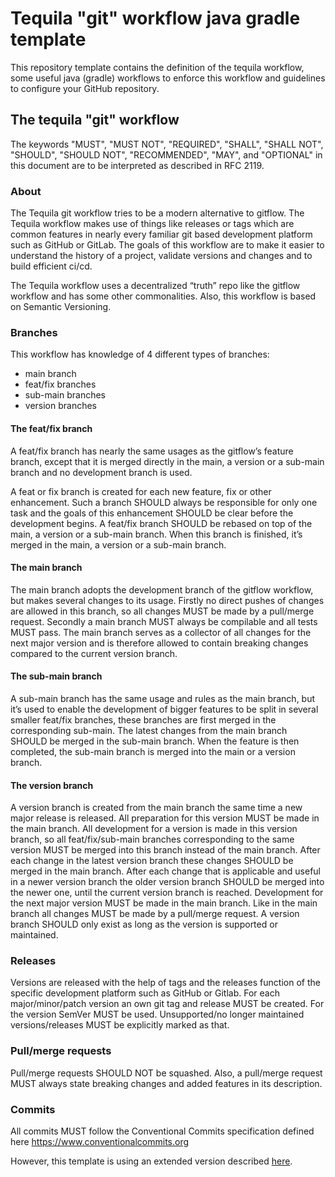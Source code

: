 # Tequila "git" workflow java gradle template

This repository template contains the definition of the tequila workflow, 
some useful java (gradle) workflows to enforce this workflow and guidelines to configure your
GitHub repository.

## The tequila "git" workflow
The keywords "MUST", "MUST NOT", "REQUIRED", "SHALL", "SHALL NOT", "SHOULD", "SHOULD NOT", "RECOMMENDED",  "MAY", and "OPTIONAL" in this document are to be interpreted as described in RFC 2119.

### About

The Tequila git workflow tries to be a modern alternative to gitflow. 
The Tequila workflow makes use of things like releases or tags which are common features in nearly every familiar git based development platform such as GitHub or GitLab. 
The goals of this workflow are to make it easier to understand the history of a project, validate versions and changes and to build efficient ci/cd.

The Tequila workflow uses a decentralized “truth” repo like the gitflow workflow and has some other commonalities. 
Also, this workflow is based on Semantic Versioning.

### Branches

This workflow has knowledge of 4 different types of branches:

- main branch
- feat/fix branches
- sub-main branches
- version branches

#### The feat/fix branch
A feat/fix branch has nearly the same usages as the gitflow’s feature branch, except that it is merged directly in the main, a version or a sub-main branch and no development branch is used.

A feat or fix branch is created for each new feature, fix or other enhancement. 
Such a branch SHOULD always be responsible for only one task and the goals of this enhancement SHOULD be clear before the development begins. 
A feat/fix branch SHOULD be rebased on top of the main, a version or a sub-main branch. 
When this branch is finished, it’s merged in the main, a version or a sub-main branch.

#### The main branch
The main branch adopts the development branch of the gitflow workflow, but makes several changes to its usage. 
Firstly no direct pushes of changes are allowed in this branch, so all changes MUST be made by a pull/merge request. 
Secondly a main branch MUST always be compilable and all tests MUST pass. 
The main branch serves as a collector of all changes for the next major version and is therefore allowed to contain breaking changes compared to the current version branch.

#### The sub-main branch
A sub-main branch has the same usage and rules as the main branch, but it’s used to enable the development of bigger features to be split in several smaller feat/fix branches, these branches are first merged in the corresponding sub-main.
The latest changes from the main branch SHOULD be merged in the sub-main branch. 
When the feature is then completed, the sub-main branch is merged into the main or a version branch.

#### The version branch
A version branch is created from the main branch the same time a new major release is released.
All preparation for this version MUST be made in the main branch.
All development for a version is made in this version branch, so all feat/fix/sub-main branches corresponding to the same version MUST be merged into this branch instead of the main branch.
After each change in the latest version branch these changes SHOULD be merged in the main branch.
After each change that is applicable and useful in a newer version branch the older version branch SHOULD be merged into the newer one, until the current version branch is reached.
Development for the next major version MUST be made in the main branch. Like in the main branch all changes MUST be made by a pull/merge request.
A version branch SHOULD only exist as long as the version is supported or maintained.

### Releases
Versions are released with the help of tags and the releases function of the specific development platform such as GitHub or Gitlab.
For each major/minor/patch version an own git tag and release MUST be created.
For the version SemVer MUST be used.
Unsupported/no longer maintained versions/releases MUST be explicitly marked as that.

### Pull/merge requests
Pull/merge requests SHOULD NOT be squashed.
Also, a pull/merge request MUST always state breaking changes and added features in its description.

### Commits
All commits MUST follow the Conventional Commits specification defined here
https://www.conventionalcommits.org

However, this template is using an extended version described [here](https://gist.github.com/qoomon/5dfcdf8eec66a051ecd85625518cfd13).




